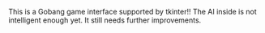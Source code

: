 This is a Gobang game interface supported by tkinter!!
The AI inside is not intelligent enough yet.
It still needs further improvements.
